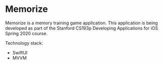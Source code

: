 # Memorize
Memorize is a memory training game application.
This application is being developed as part of the Stanford CS193p Developing Applications for iOS Spring 2020 course.

Technology stack:
- SwiftUI
- MVVM
